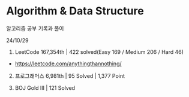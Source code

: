 # Algorithm & Data Structure

알고리즘 공부 기록과 풀이

24/10/29

1. LeetCode 167,354th | 422 solved(Easy 169 / Medium 206 / Hard 46)
- https://leetcode.com/anythingthannothing/

2. 프로그래머스 6,981th | 95 Solved | 1,377 Point

3. BOJ Gold III | 121 Solved
